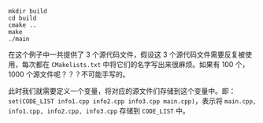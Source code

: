 ```
mkdir build
cd build
cmake ..
make
./main
```

在这个例子中一共提供了 3 个源代码文件，假设这 3 个源代码文件需要反复被使用，每次都在 `CMakelists.txt` 中将它们的名字写出来很麻烦。如果有 100 个，1000 个源文件呢？？？不可能手写的。

此时我们就需要定义一个变量，将对应的源文件们存储到这个变量中。即：`set(CODE_LIST info1.cpp info2.cpp info3.cpp main.cpp)`，表示将 `main.cpp, info1.cpp, info2.cpp, info3.cpp` 存储到 `CODE_LIST` 中。